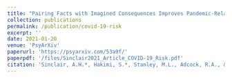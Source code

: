 ```yaml
---
title: "Pairing Facts with Imagined Consequences Improves Pandemic-Related Risk Perception"
collection: publications
permalink: /publication/covid-19-risk
excerpt: ''
date: 2021-01-20
venue: 'PsyArXiv'
paperurl: 'https://psyarxiv.com/53a9f/'
paperpdf: '/files/Sinclair2021_Article_COVID-19_Risk.pdf'
citation: 'Sinclair, A.H.*, Hakimi, S.*, Stanley, M.L., Adcock, R.A., & Samanez-Larkin, G.R. (2021). Pairing Facts with Imagined Consequences Improves Pandemic-Related Risk Perception. PsyArXiv. DOI: 10.31234/osf.io/53a9f'
---
```

 
